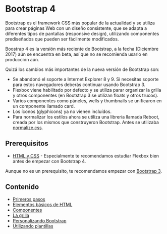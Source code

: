# Bootstrap 4

Bootstrap es el framework CSS más popular de la actualidad y se utiliza para crear páginas Web con un diseño consistente, que se adapta a diferentes tipos de pantallas (responsive design), utilizando componentes prediseñados que pueden ser fácilmente modificados.

Boostrap 4 es la versión más reciente de Bootstrap, a la fecha (Diciembre 2017) aún se encuentra en beta, así que no se recomienda usarlo en producción aún.

Quizá los cambios más importantes de la nueva versión de Bootstrap son:

* Se abandonó el soporte a Internet Explorer 8 y 9. Si necesitas soporte para estos navegadores deberás continuar usando Bootstrap 3.
* Flexbox viene habilitado por defecto y se utiliza parar organizar la grilla y otros componentes (en Bootstrap 3 se utilizan floats y otros trucos).
* Varios componentes como páneles, wells y thumbnails se unificaron en un componente llamado card.
* Los íconos (glyphicons) ya no vienen incluídos.
* Para normalizar los estilos ahora se utiliza una librería llamada Reboot, creada por los mismos que construyeron Bootstrap. Antes se utilizaba [normalize.css](https://necolas.github.io/normalize.css/).

## Prerequisitos

* [HTML y CSS](html-css/README.md) - Especialmente te recomendamos estudiar Flexbox bien antes de empezar con Bootstrap 4.

Aunque no es un prerequisito, te recomendamos empezar con [Bootstrap 3](bootstrap3/README.md).

## Contenido

* [Primeros pasos](bootstrap4/1-primeros-pasos.md)
* [Elementos básicos de HTML](bootstrap4/2-elementos-basicos-html.md)
* [Componentes](bootstrap4/3-componentes.md)
* [La grilla](bootsrap3/4-la-grilla.md)
* [Personalizando Bootstrap](bootstrap4/5-personalizacion.md)
* [Utilizando plantillas](bootstrap4/6-plantillas.md)
